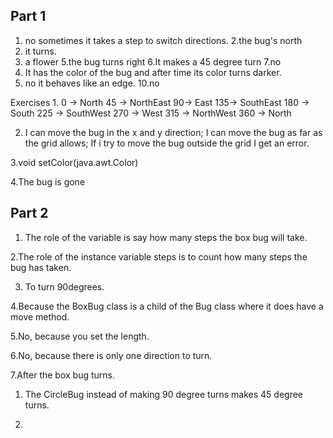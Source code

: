Part 1
-------------------------------------------------
1. no sometimes it takes a step to switch directions.
2.the bug's north
3. it turns.
4. a flower 
5.the bug turns right
6.It makes a 45 degree turn
7.no
8. It has the color of the bug and after time its color turns darker.
9. no it behaves like an edge.
10.no

Exercises
1.
0 -> North
45 -> NorthEast
90-> East
135-> SouthEast
180 -> South
225 -> SouthWest
270 -> West
315 -> NorthWest
360 -> North

2. I can move the bug in the x and y direction; I can move the bug as far as the grid allows; If i try to move the bug outside the grid I get an error.

3.void setColor(java.awt.Color)

4.The bug is gone

Part 2
------------------------------------------------
1. The role of the variable is say how many  steps the box bug will take.

2.The role of the instance variable steps is to count how many steps the bug has taken.

3. To turn 90degrees.

4.Because the BoxBug class is a child of the Bug class where it does have a move method.

5.No, because you set the length.

6.No, because there is only one direction to turn.

7.After the box bug turns.


1. The CircleBug instead of making 90 degree turns makes 45 degree turns.

2.



